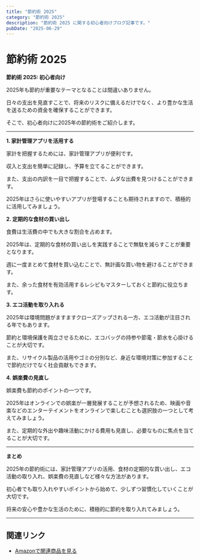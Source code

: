 ```yaml
---
title: "節約術 2025"
category: "節約術 2025"
description: "節約術 2025 に関する初心者向けブログ記事です。"
pubDate: "2025-06-29"
---
```


# 節約術 2025

**節約術 2025: 初心者向け** 

2025年も節約が重要なテーマとなることは間違いありません。

日々の支出を見直すことで、将来のリスクに備えるだけでなく、より豊かな生活を送るための資金を確保することができます。

そこで、初心者向けに2025年の節約術をご紹介します。



---

**1. 家計管理アプリを活用する**

家計を把握するためには、家計管理アプリが便利です。

収入と支出を簡単に記録し、予算を立てることができます。

また、支出の内訳を一目で把握することで、ムダな出費を見つけることができます。

2025年はさらに使いやすいアプリが登場することも期待されますので、積極的に活用してみましょう。



**2. 定期的な食材の買い出し**

食費は生活費の中でも大きな割合を占めます。

2025年は、定期的な食材の買い出しを実践することで無駄を減らすことが重要となります。

週に一度まとめて食材を買い込むことで、無計画な買い物を避けることができます。

また、余った食材を有効活用するレシピもマスターしておくと節約に役立ちます。



**3. エコ活動を取り入れる**

2025年は環境問題がますますクローズアップされる一方、エコ活動が注目される年でもあります。

節約と環境保護を両立させるために、エコバッグの持参や節電・節水を心掛けることが大切です。

また、リサイクル製品の活用やゴミの分別など、身近な環境対策に参加することで節約だけでなく社会貢献もできます。



**4. 娯楽費の見直し**

娯楽費も節約のポイントの一つです。

2025年はオンラインでの娯楽が一層発展することが予想されるため、映画や音楽などのエンターテイメントをオンラインで楽しむことも選択肢の一つとして考えてみましょう。

また、定期的な外出や趣味活動にかける費用も見直し、必要なものに焦点を当てることが大切です。



---

**まとめ**

2025年の節約術には、家計管理アプリの活用、食材の定期的な買い出し、エコ活動の取り入れ、娯楽費の見直しなど様々な方法があります。

初心者でも取り入れやすいポイントから始めて、少しずつ習慣化していくことが大切です。

将来の安心や豊かな生活のために、積極的に節約を取り入れてみましょう。



---

## 関連リンク

- [Amazonで関連商品を見る](https://www.amazon.co.jp/s?k=%E7%AF%80%E7%B4%84%E8%A1%93+2025&tag=autowritehubai-22)
